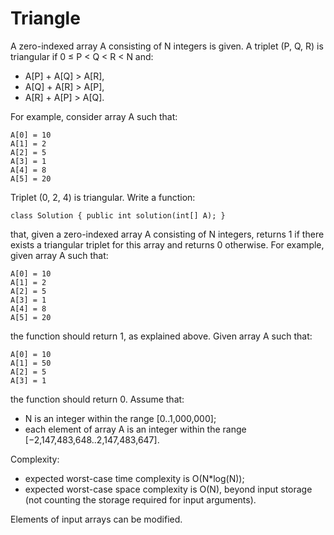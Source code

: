 Triangle
========

A zero-indexed array A consisting of N integers is given. A triplet (P, Q, R) is triangular if 0 ≤ P < Q < R < N and:
- A[P] + A[Q] > A[R],
- A[Q] + A[R] > A[P],
- A[R] + A[P] > A[Q].

For example, consider array A such that:

	A[0] = 10
	A[1] = 2
	A[2] = 5
	A[3] = 1
	A[4] = 8
	A[5] = 20

Triplet (0, 2, 4) is triangular. Write a function:

	class Solution { public int solution(int[] A); }

that, given a zero-indexed array A consisting of N integers, returns 1 if there exists a triangular triplet for this array and returns 0 otherwise. For example, given array A such that:

	A[0] = 10
	A[1] = 2
	A[2] = 5
	A[3] = 1
	A[4] = 8
	A[5] = 20

the function should return 1, as explained above. Given array A such that:

	A[0] = 10
	A[1] = 50
	A[2] = 5
	A[3] = 1

the function should return 0. Assume that:
- N is an integer within the range [0..1,000,000];
- each element of array A is an integer within the range [−2,147,483,648..2,147,483,647].

Complexity:
- expected worst-case time complexity is O(N*log(N));
- expected worst-case space complexity is O(N), beyond input storage (not counting the storage required for input arguments).

Elements of input arrays can be modified.
